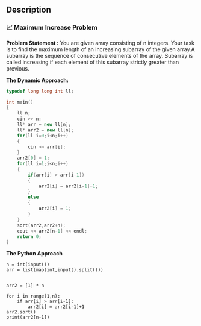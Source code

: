 ## Description

### 📈 Maximum Increase Problem

<b>Problem Statement :</b> You are given array consisting of n integers. Your task is to find the maximum length of an increasing subarray of the given array.A subarray is the sequence of consecutive elements of the array. Subarray is called increasing if each element of this subarray strictly greater than previous.

<b>The Dynamic Approach:</b>

```cpp
typedef long long int ll;

int main()
{
    ll n;
    cin >> n;
    ll* arr = new ll[n];
    ll* arr2 = new ll[n];
    for(ll i=0;i<n;i++)
    {
        cin >> arr[i];
    }
    arr2[0] = 1;
    for(ll i=1;i<n;i++)
    {
        if(arr[i] > arr[i-1])
        {
            arr2[i] = arr2[i-1]+1;
        }
        else
        {
            arr2[i] = 1;
        }
    }
    sort(arr2,arr2+n);
    cout << arr2[n-1] << endl;
    return 0;
}
```
    
<b>The Python Approach</b>

```python3
n = int(input())
arr = list(map(int,input().split()))


arr2 = [1] * n

for i in range(1,n):
    if arr[i] > arr[i-1]:
        arr2[i] = arr2[i-1]+1
arr2.sort()
print(arr2[n-1])
```
